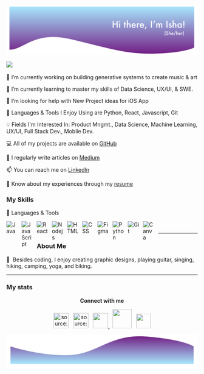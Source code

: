 <img src="webTop.png" alt="Home image">

![](https://komarev.com/ghpvc/?username=ishasharmax&color=red)

🔭 I’m currently working on building generative systems to create music & art

🌱 I’m currently learning to master my skills of Data Science, UX/UI, & SWE.

🤝 I’m looking for help with New Project ideas for iOS App
 
🙋 Languages & Tools I Enjoy Using are Python, React, Javascript, Git
 
💡 Fields I'm Interested In: Product Mngmt., Data Science, Machine Learning, UX/UI, Full Stack Dev., Mobile Dev.

💻 All of my projects are available on [GitHub](https://github.com/ishasharmax) 

📝 I regularly write articles on [Medium](https://ishasharmax.medium.com/)

📫 You can reach me on [LinkedIn](https://www.linkedin.com/in/ishasharmax/)

📄 Know about my experiences through my [resume](https://drive.google.com/file/d/1ZV3Sofl8ii8CeYVWFb7c4bKWcSe6Uv8k/view?usp=sharing)

### My Skills

🧰 Languages & Tools

<img align="left" alt="Java" width="30px" style="padding-right:10px;" src="https://cdn.jsdelivr.net/gh/devicons/devicon/icons/java/java-original.svg"/>
<img align="left" alt="JavaScript" width="30px" style="padding-right:10px;" src="https://cdn.jsdelivr.net/gh/devicons/devicon/icons/javascript/javascript-plain.svg" />
<img align="left" alt="React" width="30px" style="padding-right:10px;" src="https://cdn.jsdelivr.net/gh/devicons/devicon@latest/icons/react/react-original-wordmark.svg" />
<img align="left" alt="Nodejs" width="30px" style="padding-right:10px;" src="https://cdn.jsdelivr.net/gh/devicons/devicon@latest/icons/nodejs/nodejs-original.svg" />
<img align="left" alt="HTML" width="30px" style="padding-right:10px;" src="https://cdn.jsdelivr.net/gh/devicons/devicon/icons/html5/html5-plain.svg" />
<img align="left" alt="CSS" width="30px" style="padding-right:10px;" src="https://cdn.jsdelivr.net/gh/devicons/devicon/icons/css3/css3-plain.svg" />
<img align="left" alt="Figma" width="30px" style="padding-right:10px;" src="https://cdn.jsdelivr.net/gh/devicons/devicon@latest/icons/figma/figma-original.svg" />
<img align="left" alt="Python" width="30px" style="padding-right:10px;" src="https://cdn.jsdelivr.net/gh/devicons/devicon/icons/python/python-plain.svg" />
<img align="left" alt="Git" width="30px" style="padding-right:10px;" src="https://cdn.jsdelivr.net/gh/devicons/devicon/icons/git/git-original.svg" />
<img align="left" alt="Canva" width="30px" style="padding-right:10px;" src="https://cdn.jsdelivr.net/gh/devicons/devicon@latest/icons/canva/canva-original.svg" />
<br/>
<hr>
 
### About Me
🦋  Besides coding, I enjoy creating graphic designs, playing guitar, singing, hiking, camping, yoga, and biking. <br/>

<hr> 

### My stats
  <p align="center"><b>Connect with me</b></p>
   <p align="center">
  <a href="https://linkedin.com/in/ishasharmax" target="_blank"><img src="https://i.imgur.com/kF9HMpz.png" width=40px height=40px title="source: imgur.com" /></a> &nbsp;  <a href="https://twitter.com/ishasharmax" target="_blank"><img src="https://i.imgur.com/G7yTDHP.png" width=40px height=40px title="source: imgur.com" /></a> &nbsp; <a href="https://stackoverflow.com/users/12647721/coder101" target="_blank"><img src="https://www.flaticon.com/svg/static/icons/svg/2111/2111628.svg" width="40" height="40"/> </a> &nbsp; <a href="https://www.hackerrank.com/ishasharmax?hr_r=1"><img src="https://repository-images.githubusercontent.com/231893793/cec60480-04a9-11eb-80c4-df7359d94047" width="50" height="50"/></a>  &nbsp;  <a href="https://dribbble.com/ishasharmax">
  <img src="https://www.flaticon.com/svg/static/icons/svg/174/174844.svg" width="38" height="38"/></a>
 </p>
      
<img src="web1.png" alt="End image">
